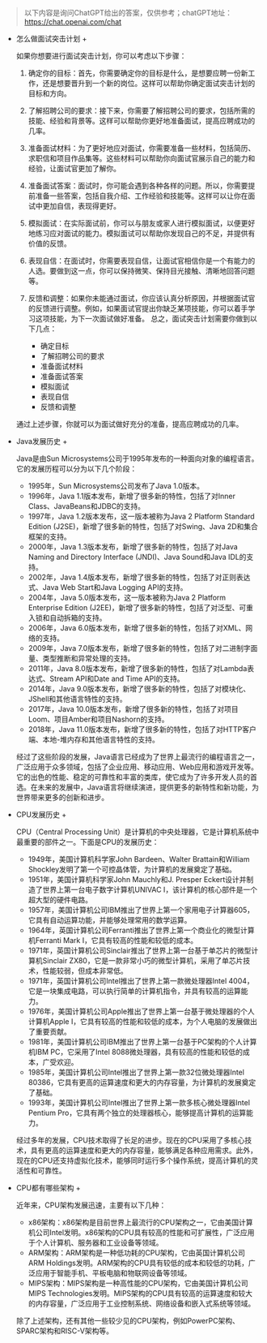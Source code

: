 > 以下内容是询问ChatGPT给出的答案，仅供参考；chatGPT地址：https://chat.openai.com/chat
+ 怎么做面试突击计划 +

    如果你想要进行面试突击计划，你可以考虑以下步骤：
    1. 确定你的目标：首先，你需要确定你的目标是什么，是想要应聘一份新工作，还是想要晋升到一个新的岗位。这样可以帮助你确定面试突击计划的目标和方向。
    2. 了解招聘公司的要求：接下来，你需要了解招聘公司的要求，包括所需的技能、经验和背景等。这样可以帮助你更好地准备面试，提高应聘成功的几率。
    3. 准备面试材料：为了更好地应对面试，你需要准备一些材料，包括简历、求职信和项目作品集等。这些材料可以帮助你向面试官展示自己的能力和经验，让面试官更加了解你。
    4. 准备面试答案：面试时，你可能会遇到各种各样的问题。所以，你需要提前准备一些答案，包括自我介绍、工作经验和技能等。这样可以让你在面试中更加自信，表现得更好。
    5. 模拟面试：在实际面试前，你可以与朋友或家人进行模拟面试，以便更好地练习应对面试的能力。模拟面试可以帮助你发现自己的不足，并提供有价值的反馈。
    6. 表现自信：在面试时，你需要表现自信，让面试官相信你是一个有能力的人选。要做到这一点，你可以保持微笑、保持目光接触、清晰地回答问题等。
    7. 反馈和调整：如果你未能通过面试，你应该认真分析原因，并根据面试官的反馈进行调整。例如，如果面试官提出你缺乏某项技能，你可以着手学习这项技能，为下一次面试做好准备。
    总之，面试突击计划需要你做到以下几点：

        * 确定目标
        * 了解招聘公司的要求
        * 准备面试材料
        * 准备面试答案
        * 模拟面试
        * 表现自信
        * 反馈和调整
  
    通过上述步骤，你就可以为面试做好充分的准备，提高应聘成功的几率。

+ Java发展历史 +
    
    Java是由Sun Microsystems公司于1995年发布的一种面向对象的编程语言。它的发展历程可以分为以下几个阶段：

    * 1995年，Sun Microsystems公司发布了Java 1.0版本。
    * 1996年，Java 1.1版本发布，新增了很多新的特性，包括了对Inner Class、JavaBeans和JDBC的支持。
    * 1997年，Java 1.2版本发布，这一版本被称为Java 2 Platform Standard Edition (J2SE)，新增了很多新的特性，包括了对Swing、Java 2D和集合框架的支持。
    * 2000年，Java 1.3版本发布，新增了很多新的特性，包括了对Java Naming and Directory Interface (JNDI)、Java Sound和Java IDL的支持。
    * 2002年，Java 1.4版本发布，新增了很多新的特性，包括了对正则表达式、Java Web Start和Java Logging API的支持。
    * 2004年，Java 5.0版本发布，这一版本被称为Java 2 Platform Enterprise Edition (J2EE)，新增了很多新的特性，包括了对泛型、可重入锁和自动拆箱的支持。
    * 2006年，Java 6.0版本发布，新增了很多新的特性，包括了对XML、网络的支持。
    * 2009年，Java 7.0版本发布，新增了很多新的特性，包括了对二进制字面量、类型推断和异常处理的支持。
    * 2011年，Java 8.0版本发布，新增了很多新的特性，包括了对Lambda表达式、Stream API和Date and Time API的支持。
    * 2014年，Java 9.0版本发布，新增了很多新的特性，包括了对模块化、JShell和其他语言特性的支持。
    * 2017年，Java 10.0版本发布，新增了很多新的特性，包括了对项目Loom、项目Amber和项目Nashorn的支持。
    * 2018年，Java 11.0版本发布，新增了很多新的特性，包括了对HTTP客户端、本地-堆内存和其他语言特性的支持。
    
    经过了这些阶段的发展，Java语言已经成为了世界上最流行的编程语言之一，广泛应用于众多领域，包括了企业应用、移动应用、Web应用和游戏开发等。它的出色的性能、稳定的可靠性和丰富的类库，使它成为了许多开发人员的首选。在未来的发展中，Java语言将继续演进，提供更多的新特性和新功能，为世界带来更多的创新和进步。

+ CPU发展历史 +
    
    CPU（Central Processing Unit）是计算机的中央处理器，它是计算机系统中最重要的部件之一。下面是CPU的发展历史：

    * 1949年，美国计算机科学家John Bardeen、Walter Brattain和William Shockley发明了第一个可控晶体管，为计算机的发展奠定了基础。
    * 1951年，美国计算机科学家John Mauchly和J. Presper Eckert设计并制造了世界上第一台电子数字计算机UNIVAC I，该计算机的核心部件是一个超大型的硬件电路。
    * 1957年，美国计算机公司IBM推出了世界上第一个家用电子计算器605，它具有自动运算功能，并能够处理常用的数学运算。
    * 1964年，英国计算机公司Ferranti推出了世界上第一个商业化的微型计算机Ferranti Mark I，它具有较高的性能和较低的成本。
    * 1971年，英国计算机公司Sinclair推出了世界上第一台基于单芯片的微型计算机Sinclair ZX80，它是一款非常小巧的微型计算机，采用了单芯片技术，性能较弱，但成本非常低。
    * 1971年，英国计算机公司Intel推出了世界上第一款微处理器Intel 4004，它是一块集成电路，可以执行简单的计算机指令，并具有较高的运算能力。
    * 1976年，美国计算机公司Apple推出了世界上第一台基于微处理器的个人计算机Apple I，它具有较高的性能和较低的成本，为个人电脑的发展做出了重要贡献。
    * 1981年，美国计算机公司IBM推出了世界上第一台基于PC架构的个人计算机IBM PC，它采用了Intel 8088微处理器，具有较高的性能和较低的成本，广受欢迎。
    * 1985年，美国计算机公司Intel推出了世界上第一款32位微处理器Intel 80386，它具有更高的运算速度和更大的内存容量，为计算机的发展奠定了基础。
    * 1993年，美国计算机公司Intel推出了世界上第一款多核心微处理器Intel Pentium Pro，它具有两个独立的处理器核心，能够提高计算机的运算能力。

    经过多年的发展，CPU技术取得了长足的进步。现在的CPU采用了多核心技术，具有更高的运算速度和更大的内存容量，能够满足各种应用需求。此外，现在的CPU还支持虚拟化技术，能够同时运行多个操作系统，提高计算机的灵活性和可靠性。

+ CPU都有哪些架构 +
    
    近年来，CPU架构发展迅速，主要有以下几种：

    * x86架构：x86架构是目前世界上最流行的CPU架构之一，它由美国计算机公司Intel发明。x86架构的CPU具有较高的性能和可扩展性，广泛应用于个人计算机、服务器和工业设备等领域。
    * ARM架构：ARM架构是一种低功耗的CPU架构，它由英国计算机公司ARM Holdings发明。ARM架构的CPU具有较低的成本和较低的功耗，广泛应用于智能手机、平板电脑和物联网设备等领域。
    * MIPS架构：MIPS架构是一种高性能的CPU架构，它由美国计算机公司MIPS Technologies发明。MIPS架构的CPU具有较高的运算速度和较大的内存容量，广泛应用于工业控制系统、网络设备和嵌入式系统等领域。
    
    除了上述架构，还有其他一些较少见的CPU架构，例如PowerPC架构、SPARC架构和RISC-V架构等。